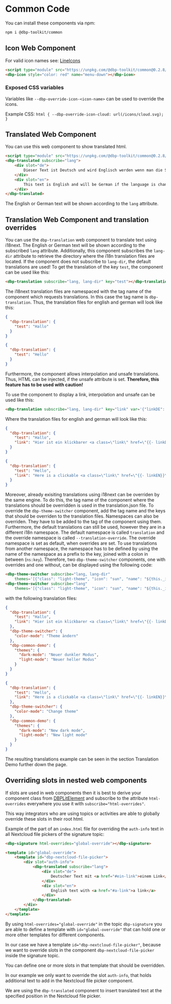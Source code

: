 # Common Code

You can install these components via npm:

```bash
npm i @dbp-toolkit/common
```

## Icon Web Component

For valid icon names see: [LineIcons](https://lineicons.com/icons/)

```html
<script type="module" src="https://unpkg.com/@dbp-toolkit/common@0.2.8/dist/components.js"></script>
<dbp-icon style="color: red" name="menu-down"></dbp-icon>
```

### Exposed CSS variables

Variables like `--dbp-override-icon-<icon-name>` can be used to override the icons.

Example CSS: `html { --dbp-override-icon-cloud: url(/icons/cloud.svg); }`

## Translated Web Component

You can use this web component to show translated html.

```html
<script type="module" src="https://unpkg.com/@dbp-toolkit/common@0.2.8/dist/components.js"></script>
<dbp-translated subscribe="lang">
    <div slot="de">
        Dieser Text ist Deutsch und wird Englisch werden wenn man die Sprache auf Englisch stellt.
    </div>
    <div slot="en">
        This text is English and will be German if the language is changed to German.
    </div>
</dbp-translated>
```

The English or German text will be shown according to the `lang` attribute.

## Translation Web Component and translation overrides

You can use the `dbp-translation` web component to translate text using i18next.
The English or German text will be shown according to the subscribed `lang` attribute.
Additionally, this component subscribes the `lang-dir` attribute to retrieve the directory where the i18n translation files are located.
If the component does not subscribe to `lang-dir`, the default translations are used!
To get the translation of the key `test`, the component can be used like this:
```html
<dbp-translation subscribe="lang, lang-dir" key="test"></dbp-translation>
```
The i18next translation files are namespaced with the tag name of the component which requests translations. In this case the tag name is `dbp-translation`.
Thus, the translation files for english and german will look like this:
```json
{
  "dbp-translation": {
    "test": "Hallo"
  }
}
```
```json
{
  "dbp-translation": {
    "test": "Hello"
  }
}
```
Furthermore, the component allows interpolation and unsafe translations. Thus, HTML can be injected, if the unsafe attribute is set. **Therefore, this feature has to be used with caution!**

To use the component to display a link, interpolation and unsafe can be used like this:
```html
<dbp-translation subscribe="lang, lang-dir" key="link" var='{"linkDE": "https://www.tugraz.at/home/", "linkEN": "https://www.tugraz.at/en/home/"}' unsafe></dbp-translation>
```
Where the translation files for english and german will look like this:
```json
{
  "dbp-translation": {
    "test": "Hallo",
    "link": "Hier ist ein klickbarer <a class=\"link\" href=\"{{- linkDE}}\">Link</a>"
  }
}
```
```json
{
  "dbp-translation": {
    "test": "Hello",
    "link": "Here is a clickable <a class=\"link\" href=\"{{- linkEN}}\">link</a>"
  }
}
```
Moreover, already exisiting translations using i18next can be overriden by the same engine.
To do this, the tag name of the component where the translations should be overridden is used in the translation.json file.
To override the `dbp-theme-switcher` component, add the tag name and the keys that should be overriden to the translation files.
Namespaces can also be overriden. They have to be added to the tag of the component using them.
Furthermore, the default translations can still be used, however they are in a different i18n namespace.
The default namespace is called `translation` and the override namespace is called `--translation-override`. The override namespace is set as default, when overrides are set.
To use translations from another namespace, the namespace has to be defined by using the name of the namespace as a prefix to the key, joined with a colon in between (`ns:key`).
Therefore, two `dbp-theme-switcher` components, one with overrides and one without, can be displayed using the following code:
```html
<dbp-theme-switcher subscribe="lang, lang-dir"
    themes='[{"class": "light-theme", "icon": "sun", "name": "${this._i18n.t('themes.light-mode')}"}, {"class": "dark-theme", "icon": "night", "name": "${this._i18n.t('themes.dark-mode')}"}]'></dbp-theme-switcher>
<dbp-theme-switcher subscribe="lang"
    themes='[{"class": "light-theme", "icon": "sun", "name": "${this._i18n.t('translation:themes.light-mode')}"}, {"class": "dark-theme", "icon": "night", "name": "${this._i18n.t('translation:themes.dark-mode')}"}]'></dbp-theme-switcher>
```
with the following translation files:
```json
{
  "dbp-translation": {
    "test": "Hallo",
    "link": "Hier ist ein klickbarer <a class=\"link\" href=\"{{- linkDE}}\">Link</a>"
  },
  "dbp-theme-switcher": {
    "color-mode": "Theme ändern"
  },
  "dbp-common-demo": {
    "themes": {
      "dark-mode": "Neuer dunkler Modus",
      "light-mode": "Neuer heller Modus"
    }
  }
}
```
```json
{
  "dbp-translation": {
    "test": "Hello",
    "link": "Here is a clickable <a class=\"link\" href=\"{{- linkEN}}\">link</a>"
  },
  "dbp-theme-switcher": {
    "color-mode": "Change theme"
  },
  "dbp-common-demo": {
    "themes": {
      "dark-mode": "New dark mode",
      "light-mode": "New light mode"
    }
  }
}
```

The resulting translations example can be seen in the section Translation Demo further down the page.

## Overriding slots in nested web components

If slots are used in web components then it is best to derive your component class from
[DBPLitElement](https://gitlab.tugraz.at/dbp/web-components/toolkit/-/blob/master/packages/common/dbp-lit-element.js)
and subscribe to the attribute `html-overrides` everywhere you use it with `subscribe="html-overrides"`.

This way integrators who are using topics or activities are able to globally override these slots
in their root html.

Example of the part of an `index.html` file for overriding the `auth-info` text in all Nextcloud
file pickers of the signature topic:

```html
<dbp-signature html-overrides="global-override"></dbp-signature>

<template id="global-override">
    <template id="dbp-nextcloud-file-picker">
        <div slot="auth-info">
            <dbp-translated subscribe="lang">
                <div slot="de">
                    Deutscher Text mit <a href="#ein-link">einem Link</a>
                </div>
                <div slot="en">
                    English text with <a href="#a-link">a link</a>
                </div>
            </dbp-translated>
        </div>
    </template>
</template>
```

By using `html-overrides="global-override"` in the topic `dbp-signature` you are able to define
a template with `id="global-override"` that can hold one or more other templates for different components.

In our case we have a template `id="dbp-nextcloud-file-picker"`, because we want to override slots
in the component `dbp-nextcloud-file-picker` inside the signature topic.

You can define one or more slots in that template that should be overridden.

In our example we only want to override the slot `auth-info`, that holds additional text to add in
the Nextcloud file picker component.

We are using the `dbp-translated` component to insert translated text at the specified position
in the Nextcloud file picker.
